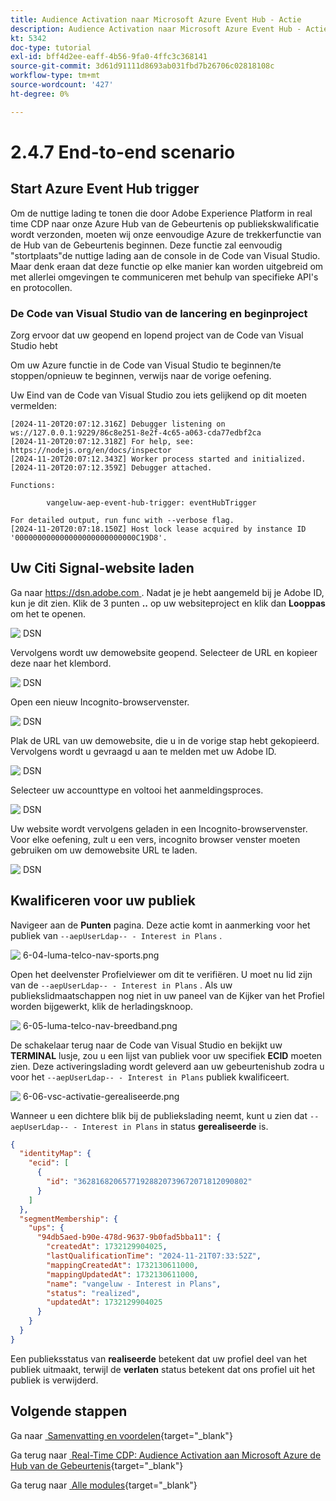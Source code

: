 ```yaml
---
title: Audience Activation naar Microsoft Azure Event Hub - Actie
description: Audience Activation naar Microsoft Azure Event Hub - Actie
kt: 5342
doc-type: tutorial
exl-id: bff4d2ee-eaff-4b56-9fa0-4ffc3c368141
source-git-commit: 3d61d91111d8693ab031fbd7b26706c02818108c
workflow-type: tm+mt
source-wordcount: '427'
ht-degree: 0%

---
```


# 2.4.7 End-to-end scenario

## Start Azure Event Hub trigger

Om de nuttige lading te tonen die door Adobe Experience Platform in real time CDP naar onze Azure Hub van de Gebeurtenis op publiekskwalificatie wordt verzonden, moeten wij onze eenvoudige Azure de trekkerfunctie van de Hub van de Gebeurtenis beginnen. Deze functie zal eenvoudig &quot;stortplaats&quot;de nuttige lading aan de console in de Code van Visual Studio. Maar denk eraan dat deze functie op elke manier kan worden uitgebreid om met allerlei omgevingen te communiceren met behulp van specifieke API&#39;s en protocollen.

### De Code van Visual Studio van de lancering en beginproject

Zorg ervoor dat uw geopend en lopend project van de Code van Visual Studio hebt

Om uw Azure functie in de Code van Visual Studio te beginnen/te stoppen/opnieuw te beginnen, verwijs naar de vorige oefening.

Uw Eind van de Code van Visual Studio **&#x200B;**&#x200B;zou iets gelijkend op dit moeten vermelden:

```code
[2024-11-20T20:07:12.316Z] Debugger listening on ws://127.0.0.1:9229/86c8e251-8e2f-4c65-a063-cda77edbf2ca
[2024-11-20T20:07:12.318Z] For help, see: https://nodejs.org/en/docs/inspector
[2024-11-20T20:07:12.343Z] Worker process started and initialized.
[2024-11-20T20:07:12.359Z] Debugger attached.

Functions:

        vangeluw-aep-event-hub-trigger: eventHubTrigger

For detailed output, run func with --verbose flag.
[2024-11-20T20:07:18.150Z] Host lock lease acquired by instance ID '000000000000000000000000000C19D8'.
```

## Uw Citi Signal-website laden

Ga naar [&#x200B; https://dsn.adobe.com &#x200B;](https://dsn.adobe.com). Nadat je je hebt aangemeld bij je Adobe ID, kun je dit zien. Klik de 3 punten **..** op uw websiteproject en klik dan **Looppas** om het te openen.

![&#x200B; DSN &#x200B;](./../../datacollection/dc1.1/images/web8.png)

Vervolgens wordt uw demowebsite geopend. Selecteer de URL en kopieer deze naar het klembord.

![&#x200B; DSN &#x200B;](../../../getting-started/gettingstarted/images/web3.png)

Open een nieuw Incognito-browservenster.

![&#x200B; DSN &#x200B;](../../../getting-started/gettingstarted/images/web4.png)

Plak de URL van uw demowebsite, die u in de vorige stap hebt gekopieerd. Vervolgens wordt u gevraagd u aan te melden met uw Adobe ID.

![&#x200B; DSN &#x200B;](../../../getting-started/gettingstarted/images/web5.png)

Selecteer uw accounttype en voltooi het aanmeldingsproces.

![&#x200B; DSN &#x200B;](../../../getting-started/gettingstarted/images/web6.png)

Uw website wordt vervolgens geladen in een Incognito-browservenster. Voor elke oefening, zult u een vers, incognito browser venster moeten gebruiken om uw demowebsite URL te laden.

![&#x200B; DSN &#x200B;](../../../getting-started/gettingstarted/images/web7.png)

## Kwalificeren voor uw publiek

Navigeer aan de **Punten** pagina. Deze actie komt in aanmerking voor het publiek van `--aepUserLdap-- - Interest in Plans` .

![&#x200B; 6-04-luma-telco-nav-sports.png &#x200B;](./images/cs1.png)

Open het deelvenster Profielviewer om dit te verifiëren. U moet nu lid zijn van de `--aepUserLdap-- - Interest in Plans` . Als uw publiekslidmaatschappen nog niet in uw paneel van de Kijker van het Profiel worden bijgewerkt, klik de herladingsknoop.

![&#x200B; 6-05-luma-telco-nav-breedband.png &#x200B;](./images/cs2.png)

De schakelaar terug naar de Code van Visual Studio en bekijkt uw **TERMINAL** lusje, zou u een lijst van publiek voor uw specifiek **ECID** moeten zien. Deze activeringslading wordt geleverd aan uw gebeurtenishub zodra u voor het `--aepUserLdap-- - Interest in Plans` publiek kwalificeert.

![&#x200B; 6-06-vsc-activatie-gerealiseerde.png &#x200B;](./images/cs3.png)

Wanneer u een dichtere blik bij de publiekslading neemt, kunt u zien dat `--aepUserLdap-- - Interest in Plans` in status **gerealiseerde** is.

```json
{
  "identityMap": {
    "ecid": [
      {
        "id": "36281682065771928820739672071812090802"
      }
    ]
  },
  "segmentMembership": {
    "ups": {
      "94db5aed-b90e-478d-9637-9b0fad5bba11": {
        "createdAt": 1732129904025,
        "lastQualificationTime": "2024-11-21T07:33:52Z",
        "mappingCreatedAt": 1732130611000,
        "mappingUpdatedAt": 1732130611000,
        "name": "vangeluw - Interest in Plans",
        "status": "realized",
        "updatedAt": 1732129904025
      }
    }
  }
}
```

Een publieksstatus van **realiseerde** betekent dat uw profiel deel van het publiek uitmaakt, terwijl de **verlaten** status betekent dat ons profiel uit het publiek is verwijderd.

## Volgende stappen

Ga naar [&#x200B; Samenvatting en voordelen &#x200B;](./summary.md){target="_blank"}

Ga terug naar [&#x200B; Real-Time CDP: Audience Activation aan Microsoft Azure de Hub van de Gebeurtenis &#x200B;](./segment-activation-microsoft-azure-eventhub.md){target="_blank"}

Ga terug naar [&#x200B; Alle modules &#x200B;](./../../../../overview.md){target="_blank"}
